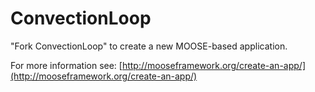 ConvectionLoop
=====

"Fork ConvectionLoop" to create a new MOOSE-based application.

For more information see: [http://mooseframework.org/create-an-app/](http://mooseframework.org/create-an-app/)
